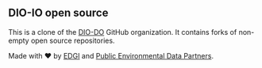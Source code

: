 ## DIO-IO open source 

This is a clone of the [DIO-DO](https://github.com/DIO-DO) GitHub organization. It contains forks of non-empty open source repositories.

Made with ❤️ by [EDGI](https://envirodatagov.org) and [Public Environmental Data Partners](https://screening-tools.com/).
